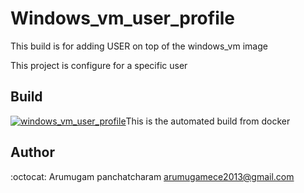# Windows_vm_user_profile
This build is for adding USER on top of the windows_vm image

This project is configure for a specific user

## Build
[![windows_vm_user_profile](https://img.shields.io/badge/Build-passing-brightgreen.svg)](https://hub.docker.com/r/dockertchchen/windows_vm_user_profile/builds/)This is the automated build from docker

## Author
 :octocat: Arumugam panchatcharam arumugamece2013@gmail.com
